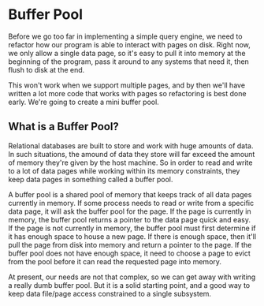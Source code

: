 # Buffer Pool

Before we go too far in implementing a simple query engine, we need to refactor how our program is able to interact with pages on disk. Right now, we only allow a single data page, so it's easy to pull it into memory at the beginning of the program, pass it around to any systems that need it, then flush to disk at the end.

This won't work when we support multiple pages, and by then we'll have written a lot more code that works with pages so refactoring is best done early. We're going to create a mini buffer pool.

## What is a Buffer Pool?

Relational databases are built to store and work with huge amounts of data. In such situations, the amound of data they store will far exceed the amount of memory they're given by the host machine. So in order to read and write to a lot of data pages while working within its memory constraints, they keep data pages in something called a buffer pool.

A buffer pool is a shared pool of memory that keeps track of all data pages currently in memory. If some process needs to read or write from a specific data page, it will ask the buffer pool for the page. If the page is currently in memory, the buffer pool returns a pointer to the data page quick and easy. If the page is not currently in memory, the buffer pool must first determine if it has enough space to house a new page. If there is enough space, then it'll pull the page from disk into memory and return a pointer to the page. If the buffer pool does not have enough space, it need to choose a page to evict from the pool before it can read the requested page into memory.

At present, our needs are not that complex, so we can get away with writing a really dumb buffer pool. But it is a solid starting point, and a good way to keep data file/page access constrained to a single subsystem. 

